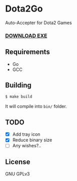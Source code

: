 # Dota2Go

Auto-Accepter for Dota2 Games

### [DOWNLOAD EXE](https://github.com/makssof/Dota2Go/releases/download/v1.3/Dota2Go.exe)

## Requirements

  - Go
  - GCC

## Building

```sh
$ make build
```

It will compile into `bin/` folder.

## TODO

- [x] Add tray icon
- [x] Reduce binary size
- [ ] Any wishes?..

License
----
GNU GPLv3
